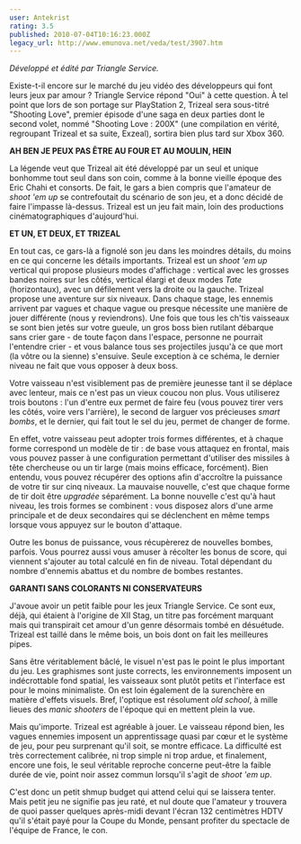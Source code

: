 ```yaml
---
user: Antekrist
rating: 3.5
published: 2010-07-04T10:16:23.000Z
legacy_url: http://www.emunova.net/veda/test/3907.htm
---
```

_Développé et édité par Triangle Service._  

  

Existe-t-il encore sur le marché du jeu vidéo des développeurs qui font leurs jeux par amour ? Triangle Service répond "Oui" à cette question. À tel point que lors de son portage sur PlayStation 2, Trizeal sera sous-titré "Shooting Love", premier épisode d'une saga en deux parties dont le second volet, nommé "Shooting Love : 200X" (une compilation en vérité, regroupant Trizeal et sa suite, Exzeal), sortira bien plus tard sur Xbox 360\.  

  

**AH BEN JE PEUX PAS ÊTRE AU FOUR ET AU MOULIN, HEIN**  

La légende veut que Trizeal ait été développé par un seul et unique bonhomme tout seul dans son coin, comme à la bonne vieille époque des Eric Chahi et consorts. De fait, le gars a bien compris que l'amateur de _shoot 'em up_ se contrefoutait du scénario de son jeu, et a donc décidé de faire l'impasse là-dessus. Trizeal est un jeu fait main, loin des productions cinématographiques d'aujourd'hui.  

  

**ET UN, ET DEUX, ET TRIZEAL**  

En tout cas, ce gars-là a fignolé son jeu dans les moindres détails, du moins en ce qui concerne les détails importants. Trizeal est un _shoot 'em up_ vertical qui propose plusieurs modes d'affichage : vertical avec les grosses bandes noires sur les côtés, vertical élargi et deux modes _Tate_ (horizontaux), avec un défilement vers la droite ou la gauche. Trizeal propose une aventure sur six niveaux. Dans chaque stage, les ennemis arrivent par vagues et chaque vague ou presque nécessite une manière de jouer différente (nous y reviendrons). Une fois que tous les ch'tis vaisseaux se sont bien jetés sur votre gueule, un gros boss bien rutilant débarque sans crier gare - de toute façon dans l'espace, personne ne pourrait l'entendre crier - et vous balance tous ses projectiles jusqu'à ce que mort (la vôtre ou la sienne) s'ensuive. Seule exception à ce schéma, le dernier niveau ne fait que vous opposer à deux boss.  

Votre vaisseau n'est visiblement pas de première jeunesse tant il se déplace avec lenteur, mais ce n'est pas un vieux coucou non plus. Vous utiliserez trois boutons : l'un d'entre eux permet de faire feu (vous pouvez tirer vers les côtés, voire vers l'arrière), le second de larguer vos précieuses _smart bombs_, et le dernier, qui fait tout le sel du jeu, permet de changer de forme.  

En effet, votre vaisseau peut adopter trois formes différentes, et à chaque forme correspond un modèle de tir : de base vous attaquez en frontal, mais vous pouvez passer à une configuration permettant d'utiliser des missiles à tête chercheuse ou un tir large (mais moins efficace, forcément). Bien entendu, vous pouvez récupérer des options afin d'accroître la puissance de votre tir sur cinq niveaux. La mauvaise nouvelle, c'est que chaque forme de tir doit être _upgradée_ séparément. La bonne nouvelle c'est qu'à haut niveau, les trois formes se combinent : vous disposez alors d'une arme principale et de deux secondaires qui se déclenchent en même temps lorsque vous appuyez sur le bouton d'attaque.  

Outre les bonus de puissance, vous récupèrerez de nouvelles bombes, parfois. Vous pourrez aussi vous amuser à récolter les bonus de score, qui viennent s'ajouter au total calculé en fin de niveau. Total dépendant du nombre d'ennemis abattus et du nombre de bombes restantes.  

  

**GARANTI SANS COLORANTS NI CONSERVATEURS**  

J'avoue avoir un petit faible pour les jeux Triangle Service. Ce sont eux, déjà, qui étaient à l'origine de XII Stag, un titre pas forcément marquant mais qui transpirait cet amour d'un genre désormais tombé en désuétude. Trizeal est taillé dans le même bois, un bois dont on fait les meilleures pipes.  

Sans être véritablement bâclé, le visuel n'est pas le point le plus important du jeu. Les graphismes sont juste corrects, les environnements imposent un indécrottable fond spatial, les vaisseaux sont plutôt petits et l'interface est pour le moins minimaliste. On est loin également de la surenchère en matière d'effets visuels. Bref, l'optique est résolument _old school_, à mille lieues des _manic shooters_ de l'époque qui en mettent plein la vue.  

Mais qu'importe. Trizeal est agréable à jouer. Le vaisseau répond bien, les vagues ennemies imposent un apprentissage quasi par cœur et le système de jeu, pour peu surprenant qu'il soit, se montre efficace. La difficulté est très correctement calibrée, ni trop simple ni trop ardue, et finalement, encore une fois, le seul véritable reproche concerne peut-être la faible durée de vie, point noir assez commun lorsqu'il s'agit de _shoot 'em up_.  

C'est donc un petit shmup budget qui attend celui qui se laissera tenter. Mais petit jeu ne signifie pas jeu raté, et nul doute que l'amateur y trouvera de quoi passer quelques après-midi devant l'écran 132 centimètres HDTV qu'il s'était payé pour la Coupe du Monde, pensant profiter du spectacle de l'équipe de France, le con.